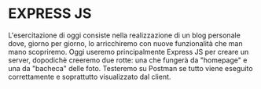 # EXPRESS JS

L'esercitazione di oggi consiste nella realizzazione di un blog personale dove, giorno per giorno, lo arricchiremo con nuove funzionalità che man mano scopriremo. Oggi useremo principalmente Express JS per creare un server, dopodichè creeremo due rotte: una che fungerà da "homepage" e una da "bacheca" delle foto. Testeremo su Postman se tutto viene eseguito correttamente e soprattutto visualizzato dal client.